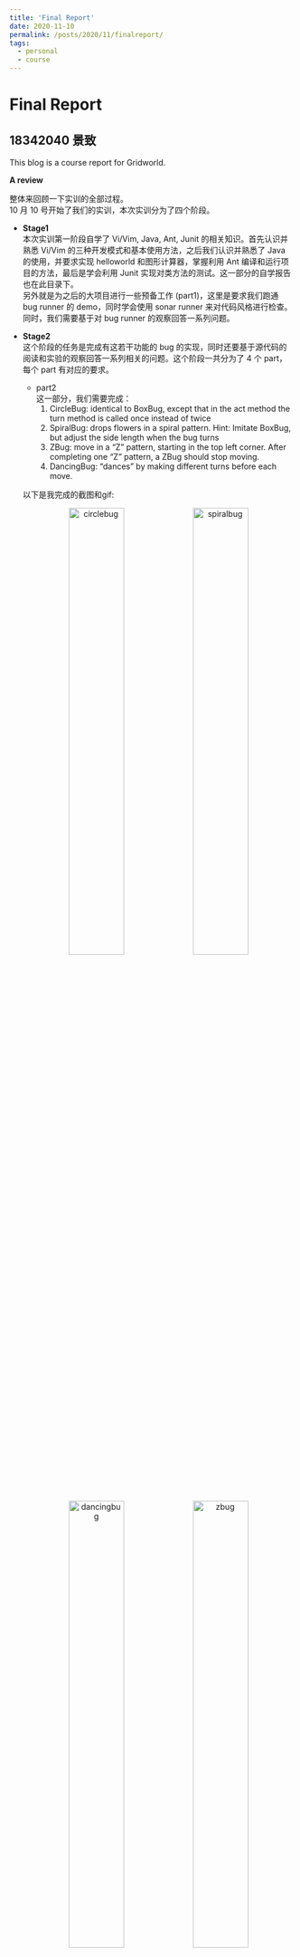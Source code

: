```yaml
---
title: 'Final Report'
date: 2020-11-10
permalink: /posts/2020/11/finalreport/
tags:
  - personal
  - course
---
```


# Final Report 
## 18342040 景致

This blog is a course report for Gridworld.

**A review**  

整体来回顾一下实训的全部过程。   
10 月 10 号开始了我们的实训，本次实训分为了四个阶段。  

- **Stage1**  
本次实训第一阶段自学了 Vi/Vim, Java, Ant, Junit 的相关知识。首先认识并熟悉 Vi/Vim 的三种开发模式和基本使用方法，之后我们认识并熟悉了 Java 的使用，并要求实现 helloworld 和图形计算器，掌握利用 Ant 编译和运行项目的方法，最后是学会利用 Junit 实现对类方法的测试。这一部分的自学报告也在此目录下。  
另外就是为之后的大项目进行一些预备工作 (part1)，这里是要求我们跑通 bug runner 的 demo，同时学会使用 sonar runner 来对代码风格进行检查。同时，我们需要基于对 bug runner 的观察回答一系列问题。

- **Stage2**  
这个阶段的任务是完成有这若干功能的 bug 的实现，同时还要基于源代码的阅读和实验的观察回答一系列相关的问题。这个阶段一共分为了 4 个 part，每个 part 有对应的要求。  
    + part2  
    这一部分，我们需要完成：  
      1. CircleBug: identical to BoxBug, except that in the act method the turn method is called once instead of twice
      2. SpiralBug: drops flowers in a spiral pattern. Hint: Imitate BoxBug, but adjust the side length when the bug turns
      3. ZBug: move in a “Z” pattern, starting in the top left corner. After completing one “Z” pattern, a ZBug should stop moving.
      4. DancingBug: “dances” by making different turns before each move. 

    以下是我完成的截图和gif: 
    <center>
      <img src="https://github.com/VarusJ/VarusJ.github.io/raw/master/_posts/finalreport-img/circlebug.gif" alt="circlebug" width="45%"/>    
      <img src="https://github.com/VarusJ/VarusJ.github.io/raw/master/_posts/finalreport-img/spiralbug.gif" alt="spiralbug" width="45%"/>   
      <img src="https://github.com/VarusJ/VarusJ.github.io/raw/master/_posts/finalreport-img/dancingbug.gif" alt="dancingbug" width="45%"/> 
      <img src="https://github.com/VarusJ/VarusJ.github.io/raw/master/_posts/finalreport-img/zbug.gif" alt="zbug" width="45%"/> 
    </center>
   
    + part3  
    这一部分，我们需要完成：  
      1. Jumper: can move forward two cells in each move. It “jumps” over rocks and flowers. It does not leave anything behind it when it jumps.

    以下是我完成的截图和gif: 
    <center>
      <img src="https://github.com/VarusJ/VarusJ.github.io/raw/master/_posts/finalreport-img/jumper.gif" alt="jumper" width="45%"/> 
      <img src="https://github.com/VarusJ/VarusJ.github.io/raw/master/_posts/finalreport-img/jumpertest.png" alt="jumpertest" width="45%"/>    
    </center>

    + part4  
    这一部分，我们需要完成：  
      1.  ChameleonKid: that extends ChameleonCritter as modified in exercise 1. A ChameleonKid changes its color to the color of one of the actors immediately in front or behind. If there is no actor in either of these locations, then the ChameleonKid darkens like the modified ChameleonCritter.
      2. RockHound: that extends Critter. A RockHound gets the actors to be processed in the same way as a Critter. It removes any rocks in that list from the grid. A RockHound moves like a Critter.
      3. BlusterCritter that extends Critter. A BlusterCritter looks at all of the neighbors within two steps of its current location. 
      4. QuickCrab: that extends CrabCritter. A QuickCrab processes actors the same way a CrabCritter does. A QuickCrab moves to one of the two locations, randomly selected, that are two spaces to its right or left, if that location and the intervening location are both empty. Otherwise, a QuickCrab moves like a CrabCritter.
      5. KingCrab: that extends CrabCritter. A KingCrab gets the actors to be processed in the same way a CrabCritter does. A KingCrab causes each actor that it processes to move one location further away from the KingCrab. If the actor cannot move away, the KingCrab removes it from the grid. When the KingCrab has completed processing the actors, it moves like a CrabCritter.


    以下是我完成的截图和gif: 
    <center>
      <img src="https://github.com/VarusJ/VarusJ.github.io/raw/master/_posts/finalreport-img/bluster.gif" alt="circlebug" width="45%"/>    
      <img src="https://github.com/VarusJ/VarusJ.github.io/raw/master/_posts/finalreport-img/chameleon.gif" alt="spiralbug" width="45%"/>   
      <img src="https://github.com/VarusJ/VarusJ.github.io/raw/master/_posts/finalreport-img/king.gif" alt="dancingbug" width="45%"/> 
      <img src="https://github.com/VarusJ/VarusJ.github.io/raw/master/_posts/finalreport-img/quick.gif" alt="zbug" width="45%"/> 
      <img src="https://github.com/VarusJ/VarusJ.github.io/raw/master/_posts/finalreport-img/rockhound.gif" alt="zbug" width="45%"/> 
    </center>

    + part5
    这一部分我们需要做做一个 sparse bounded grid, unbounded grid，这个在之前演示中可以很轻松观察到。另外，本次实验还要求我们用 HashMap 或 TreeMap 改写 SparseBoundedGrid，代码如下：
    ```java
      package info.gridworld.withs3.grid;

      import java.util.ArrayList;

      public class SparseBoundedGrid<E> extends AbstractGrid<E> {

          private final SparseGridNode[] occupantArray;
          private final int numCols;
          private final int numRows;

          /**
          * @Author varus
          * @Description SparseBoundedGrid - constructor with the given dimensions
          * @Date 9:11 上午 2020/10/20
          * @Param [rows, cols - number of rows and columns in BoundedGrid]
          */
          public SparseBoundedGrid(int rows, int cols) {
              if (rows <= 0)
                  throw new IllegalArgumentException("rows <= 0");
              if (cols <= 0)
                  throw new IllegalArgumentException("cols <= 0");
              numCols = cols;
              numRows = rows;
              occupantArray = new SparseGridNode[rows];
          }

          /**
          * @return row number
          * @Author varus
          * @Description getNumRows - getter
          * @Date 9:11 上午 2020/10/20
          * @Param []
          */
          public int getNumRows() {
              return numRows;
          }

          /**
          * @return column number
          * @Author varus
          * @Description getNumCols - getter
          * @Date 9:12 上午 2020/10/20
          * @Param []
          */
          public int getNumCols() {
              return numCols;
          }

          /**
          * @return validity
          * @Author varus
          * @Description isValid - tests the validity of a location
          * @Date 9:12 上午 2020/10/20
          * @Param [loc]
          */
          public boolean isValid(Location loc) {
              return 0 <= loc.getRow() && loc.getRow() < getNumRows() && 0 <= loc.getCol()
                      && loc.getCol() < getNumCols();
          }

          /**
          * @return an array list of occupied locations
          * @Author varus
          * @Description getOccupiedLocations - gets the occupied locations
          * @Date 9:13 上午 2020/10/20
          * @Param []
          */
          public ArrayList<Location> getOccupiedLocations() {
              ArrayList<Location> theLocations = new ArrayList<Location>();
              // checking all locations.
              for (int r = 0; r < getNumRows(); r++) {
                  SparseGridNode p = occupantArray[r];
                  while (p != null)
                  {
                      Location loc = new Location(r, p.getColumn());
                      theLocations.add(loc);
                      p = p.getNext();
                  }
              }
              return theLocations;
          }

          /**
          * @return the object at loc
          * @Author varus
          * @Description get - gets the object at loc
          * @Date 9:13 上午 2020/10/20
          * @Param [loc]
          */
          public E get(Location loc) {
              if (!isValid(loc))
                  throw new IllegalArgumentException("Location " + loc + " is not valid");
              SparseGridNode p = occupantArray[loc.getRow()];
              while (p != null)
              {
                  if (loc.getCol() == p.getColumn())
                      return (E) p.getOccupant();
                  p = p.getNext();
              }
              return null;
          }

          /**
          * @return the object put
          * @Author varus
          * @Description put - puts an object at loc
          * @Date 9:16 上午 2020/10/20
          * @Param [loc, obj]
          */
          public E put(Location loc, E obj) {
              if (!isValid(loc))
                  throw new IllegalArgumentException("Location " + loc + " is not valid");
              if (obj == null)
                  throw new NullPointerException("obj == null");
              E oldOccupant = remove(loc);
              SparseGridNode p = occupantArray[loc.getRow()];
              occupantArray[loc.getRow()] = new SparseGridNode(obj,
                      loc.getCol(), p);
              return oldOccupant;
          }

          /**
          * @return the object removed
          * @Author varus
          * @Description remove - removes the object at loc
          * @Date 9:17 上午 2020/10/20
          * @Param [loc]
          */
          public E remove(Location loc) {
              // first check, then search and remove
              if (!isValid(loc))
                  throw new IllegalArgumentException("Location " + loc
                          + " is not valid");
              E obj = get(loc);
              if (obj == null) return null;
              SparseGridNode p = occupantArray[loc.getRow()];
              if (p != null) {
                  if (p.getColumn() == loc.getCol())
                      occupantArray[loc.getRow()] = p.getNext();
                  else {
                      SparseGridNode q = p.getNext();
                      while (q != null && q.getColumn() != loc.getCol()) {
                          p = p.getNext();
                          q = q.getNext();
                      }
                      if (q != null)
                          p.setNext(q.getNext());
                  }
              }
              return obj;
          }
      }
    ```
- **Stage3**   
最后一个阶段是要求我们完成三个扩展任务：ImageProcessing，MazeBug，N-Puzzle，这部分我在 vmatrix 上的 readme 中有详细介绍，这里只展示成果：

<center>
  <img src="https://github.com/VarusJ/VarusJ.github.io/raw/master/_posts/finalreport-img/imgreader.png" alt="circlebug" width="45%"/>    
  <img src="https://github.com/VarusJ/VarusJ.github.io/raw/master/_posts/finalreport-img/maze.png" alt="spiralbug" width="45%"/>   
</center>


这就是大三上学期经历的整个中级实训的报告了。总的来说，工作量很大，很具有挑战，同时我的收获也很多。





